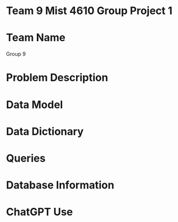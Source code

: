 # Team 9 Mist 4610 Group Project 1

# Team Name
Group 9

# Problem Description

# Data Model


# Data Dictionary


# Queries

# Database Information


# ChatGPT Use
